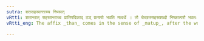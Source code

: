```yaml
---
sutra: शतसहस्रान्ताच्च निष्कात्
vRtti: शतान्तात् सहस्रान्ताच्च प्रातिपदिकाद् ठञ् प्रत्ययो भवति मत्वर्थे । तौ चेच्छतसहस्रशब्दौ निष्कात्परौ भवतः ॥
vRtti_eng: The affix _than_ comes in the sense of _matup_, after the words _sata_ and _sahasra_, when they follow after _nishka_.

---
```

